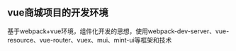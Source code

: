 ## vue商城项目的开发环境

基于webpack+vue环境，组件化开发的思想，使用webpack-dev-server、vue-resource、vue-router、vuex、mui、mint-ui等框架和技术

